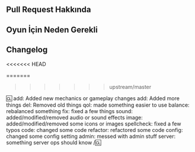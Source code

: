 <!-- Yazılarını başlıkların **ALTINA** ve yorumların **ÜSTÜNE** yaz, aksi takdirde görünmeyebilir. -->

## Pull Request Hakkında

<!-- Pull Request'i açıkla. Lütfen her değişikliği belirttiğinden emin ol, aksi takdirde bu incelemeyi zorlaştırabilir ve maintainerları PR'ı mergelemekten vazgeçirebilir! -->

## Oyun İçin Neden Gerekli

<!-- Yaptığın değişikliklerin yararlarını ve oyuna nasıl fayda sağladığını, özellikle de tartışmalı ve/veya geniş kapsamlı ise, savun. Yaptığın şeyin oyunu NEDEN geliştireceğini gerçekten açıklayamıyorsan, muhtemelen ilk etapta oyun için iyi değildir. -->

## Changelog

<<<<<<< HEAD
<!-- Eğer PR oyunun oyuncular veya adminler tarafından somut olarak gözlemlenebilecek yönlerini değiştiriyorsa, changelog eklemelisin. Eğer yaptığın değişiklikler oyuncuları veya adminleri ilgilendirmiyorsa, bu kısmı silebilirsin. Lütfen maintainerların uygun gördükleri takdirde tagları kaldırabileceğini ve ekleme yapabileceğini unutma. -->
=======
<!-- If your PR modifies aspects of the game that can be concretely observed by players or admins you should add a changelog. If your change does NOT meet this description, remove this section. Be sure to properly mark your PRs to prevent unnecessary GBP loss. You can read up on GBP and its effects on PRs in the tgstation guides for contributors. Please note that maintainers freely reserve the right to remove and add tags should they deem it appropriate. You can attempt to finagle the system all you want, but it's best to shoot for clear communication right off the bat. -->
>>>>>>> upstream/master

:cl:
add: Added new mechanics or gameplay changes
add: Added more things
del: Removed old things
qol: made something easier to use
balance: rebalanced something
fix: fixed a few things
sound: added/modified/removed audio or sound effects
image: added/modified/removed some icons or images
spellcheck: fixed a few typos
code: changed some code
refactor: refactored some code
config: changed some config setting
admin: messed with admin stuff
server: something server ops should know
/:cl:

<!-- Changelogun çalışması için her iki :cl: de gerekli! Oyun içinde değişikliği yapan kişi olarak GitHub kullanıcı adından farklı bir isim kullanmak istiyorsan ilk :cl:'nin sağına adını yazabilirsin. -->
<!-- Aynı tagdan birden fazla kullanabilirsin (bunlar sadece oyun içinde simge için kullanılıyor) ve gereksiz olanları silebilirsin. Bazı taglar hariç diğerleri PR içeriğinin bir özetinden ziyade oyuncuların değişikliklerden nasıl etkilenebileceğini göstermeli yani bunları bizim değil oyuncuların ve adminlerin anlayabileceği şekilde yazmalısın. -->
